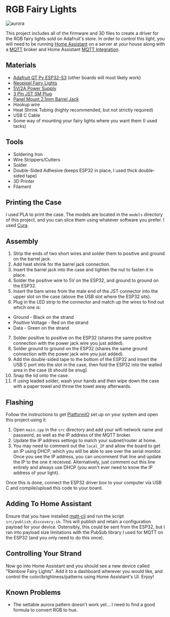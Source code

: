 # RGB Fairy Lights

![aurora](https://user-images.githubusercontent.com/7339800/183792480-e701cb66-6705-4f3b-b7be-084833b12fbd.gif)

This project includes all of the firmware and 3D files to create a driver for the RGB fairy lights sold on Adafruit's store. In order to control this light, you will need to be running [Home Assistant](https://www.home-assistant.io/) on a server at your house along with a [MQTT](https://mqtt.org/) broker and Home Assistant [MQTT Integration](https://www.home-assistant.io/integrations/mqtt/).

## Materials

* [Adafruit QT Py ESP32-S3](https://www.adafruit.com/product/5426) (other boards will most likely work)
* [Neopixel Fairy Lights](https://www.adafruit.com/product/4917)
* [5V/2A Power Supply](https://www.adafruit.com/product/276)
* [3 Pin JST SM Plug](https://www.adafruit.com/product/1663)
* [Panel Mount 2.1mm Barrel Jack](https://www.adafruit.com/product/610)
* Hookup wire
* Heat Shrink Tubing (highly recommended, but not strictly required)
* USB C Cable
* Some way of mounting your fairy lights where you want them (I used tacks)

## Tools

* Soldering Iron
* Wire Strippers/Cutters
* Solder
* Double-Sided Adhesive (keeps ESP32 in place, I used thick double-sided tape)
* 3D Printer
* Filament

## Printing the Case

I used PLA to print the case. The models are located in the `models` directory of this project, and you can slice them using whatever software you prefer. I used [Cura](https://ultimaker.com/software/ultimaker-cura).

## Assembly

1. Strip the ends of two short wires and solder them to positive and ground on the barrel jack.
2. Add heat shrink for the barrel jack connection.
3. Insert the barrel jack into the case and tighten the nut to fasten it in place.
4. Solder the positive wire to 5V on the ESP32, and ground to ground on the ESP32.
5. Insert the bare wires from the male end of the JST connector into the upper slot on the case (above the USB slot where the ESP32 sits).
6. Plug in the LED strip to the connector and match up the wires to find out which one is:
  * Ground - Black on the strand
  * Positive Voltage - Red on the strand
  * Data - Green on the strand
7. Solder positive to positive on the ESP32 (shares the same positive connection with the power jack wire you just added).
8. Solder ground to ground on the ESP32 (shares the same ground connection with the power jack wire you just added).
9. Add the double-sided tape to the bottom of the ESP32 and insert the USB C port into the slot in the case, then fold the ESP32 into the walled area in the case (it should be snug).
10. Snap the lid onto the case.
11. If using leaded solder, wash your hands and then wipe down the case with a paper towel and throw the towel away afterwards.

## Flashing

Follow the instructions to get [PlatformIO](https://platformio.org/) set up on your system and open this project using it.

1. Open `main.cpp` in the `src` directory and add your wifi network name and password, as well as the IP address of the MQTT broker.
2. Update the IP address settings to match your subnet/router at home.
3. You may need to comment out the `local_IP` and allow the board to get an IP using DHCP, which you will be able to see over the serial monitor. Once you see the IP address, you can uncomment that line and update the IP to the one it received. Alternatively, just comment out this line entirely and always use DHCP (you won't ever need to know the IP address of your light).

Once this is done, connect the ESP32 driver box to your computer via USB C and compile/upload this code to your board.

## Adding To Home Assistant

Ensure that you have installed [mqtt-cli](https://www.npmjs.com/package/mqtt-cli) and run the script `src/publish_discovery.sh`. This will publish and retain a configuration payload for your device. Ostensibly, this could be sent from the ESP32, but I ran into payload size limitations with the PubSub library I used for MQTT on the ESP32 (and you only need to do this once).


## Controlling Your Strand

Now go into Home Assistant and you should see a new device called "Rainbow Fairy Lights". Add it to a dashboard wherever you would like, and control the color/brightness/patterns using Home Assistant's UI. Enjoy!

## Known Problems

* The settable aurora pattern doesn't work yet... I need to find a good formula to convert RGB to hue.
